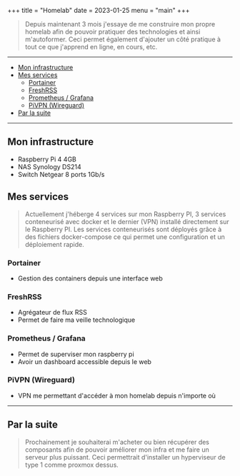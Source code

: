 +++
title = "Homelab"
date = 2023-01-25
menu = "main"
+++

> Depuis maintenant 3 mois j'essaye de me construire mon propre homelab afin de pouvoir pratiquer des technologies et ainsi m'autoformer. Ceci permet également d'ajouter un côté pratique à tout ce que j'apprend en ligne, en cours, etc.

<!--more-->
---

- [Mon infrastructure](#mon-infrastructure)
- [Mes services](#mes-services)
  - [Portainer](#portainer)
  - [FreshRSS](#freshrss)
  - [Prometheus / Grafana](#prometheus--grafana)
  - [PiVPN (Wireguard)](#pivpn-wireguard)
- [Par la suite](#par-la-suite)

---

## Mon infrastructure

- Raspberry Pi 4 4GB
- NAS Synology DS214
- Switch Netgear 8 ports 1Gb/s

## Mes services

> Actuellement j'héberge 4 services sur mon Raspberry PI, 3 services conteneurisé avec docker et le dernier (VPN) installé directement sur le Raspberry PI. Les services conteneurisés sont déployés grâce à des fichiers docker-compose ce qui permet une configuration et un déploiement rapide.

### Portainer

- Gestion des containers depuis une interface web

### FreshRSS

- Agrégateur de flux RSS
- Permet de faire ma veille technologique

### Prometheus / Grafana

- Permet de superviser mon raspberry pi
- Avoir un dashboard accessible depuis le web

### PiVPN (Wireguard)

- VPN me permettant d'accéder à mon homelab depuis n'importe où

---

## Par la suite

> Prochainement je souhaiterai m'acheter ou bien récupérer des composants afin de pouvoir améliorer mon infra et me faire un serveur plus puissant. Ceci permettrait d'installer un hyperviseur de type 1 comme proxmox dessus.
